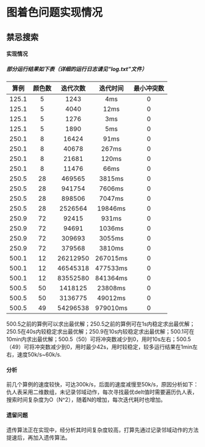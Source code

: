 # 图着色问题实现情况

## 禁忌搜索

#### 实现情况

##### 部分运行结果如下表（**详细的运行日志请见“log.txt”文件**）

| 算例 | 颜色数 | 迭代次数 | 迭代时间 | 最小冲突数 |
|:-:|:-:|:-:|:-:|:-:|
| 125.1 | 5 | 1243 | 4ms | 0 |
| 125.1 | 5 | 4040 | 12ms | 0 |
| 125.1 | 5 | 1276 | 3ms | 0 |
| 125.1 | 5 | 1890 | 5ms | 0 |
| 250.1 | 8 | 16424 | 91ms | 0 |
| 250.1 | 8 | 40678 | 267ms | 0 |
| 250.1 | 8 | 21681 | 120ms | 0 |
| 250.1 | 8 | 11476 | 66ms | 0 |
| 250.5 | 28 | 469565 | 3815ms | 0 |
| 250.5 | 28 | 941754 | 7606ms | 0 |
| 250.5 | 28 | 898506 | 7047ms | 0 |
| 250.5 | 28 | 2526564 | 19846ms | 0 |
| 250.9 | 72 | 92415 | 931ms | 0 |
| 250.9 | 72 | 94691 | 1036ms | 0 |
| 250.9 | 72 | 309693 | 3055ms | 0 |
| 250.9 | 72 | 379568 | 3810ms | 0 |
| 500.1 | 12 | 26212950 | 267015ms | 0 |
| 500.1 | 12 | 46545318 | 477533ms | 0 |
| 500.1 | 12 | 83552580 | 841364ms | 0 |
| 500.5 | 50 | 1418125 | 23808ms | 0 |
| 500.5 | 50 | 3136775 | 49012ms | 0 |
| 500.5 | 49 | 54296538 | 979010ms | 0 |

500.5之前的算例可以求出最优解；250.5之前的算例可在1s内稳定求出最优解；250.5在40s内较稳定求出最优解；250.9在10s内较稳定求出最优解；500.1可在10min内求出最优解；500.5（50）可将冲突数减少到0，用时10s左右；500.5（49）可将冲突数减少到0，用时最少42s，用时较稳定，较多运行结果在1min左右，速度50k/s~60k/s.

#### 分析

前几个算例的速度较快，可达300k/s，后面的速度减慢至50k/s，原因分析如下：仇人表采用二维数组，未记录邻域动作，每次寻找最优delt值时需要遍历仇人表，搜索时间复杂度为O（N^2），随着N的增加，每次迭代耗时也增加。

#### 遗留问题

遗传算法正在实现中，经分析其时间复杂度较高，打算先通过记录邻域动作的方法提速后，再加入遗传算法。